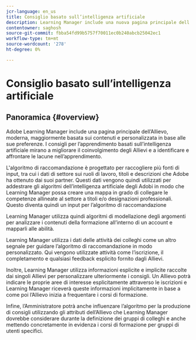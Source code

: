 ```yaml
---
jcr-language: en_us
title: Consiglio basato sull’intelligenza artificiale
description: Learning Manager include una nuova pagina principale dell’Allievo, moderna, maggiormente basata sui contenuti e personalizzata in base alle sue preferenze. I consigli per l’apprendimento basati sull’intelligenza artificiale mirano a migliorare il coinvolgimento degli Allievi e a identificare e affrontare le lacune nell’apprendimento.
contentowner: saghosh
source-git-commit: fbba54fd99b5757f70011ec0b240abcb25042ec1
workflow-type: tm+mt
source-wordcount: '278'
ht-degree: 0%

---
```




# Consiglio basato sull’intelligenza artificiale

## Panoramica {#overview}

Adobe Learning Manager include una pagina principale dell’Allievo, moderna, maggiormente basata sui contenuti e personalizzata in base alle sue preferenze. I consigli per l’apprendimento basati sull’intelligenza artificiale mirano a migliorare il coinvolgimento degli Allievi e a identificare e affrontare le lacune nell’apprendimento.

L&#39;algoritmo di raccomandazione è progettato per raccogliere più fonti di input, tra cui i dati di settore sui ruoli di lavoro, titoli e descrizioni che Adobe ha ottenuto dai suoi partner. Questi dati vengono quindi utilizzati per addestrare gli algoritmi dell’intelligenza artificiale degli Adobi in modo che Learning Manager possa creare una mappa in grado di collegare le competenze allineate al settore a titoli e/o designazioni professionali. Questo diventa quindi un input per l’algoritmo di raccomandazione

Learning Manager utilizza quindi algoritmi di modellazione degli argomenti per analizzare i contenuti della formazione all’interno di un account e mapparli alle abilità.

Learning Manager utilizza i dati delle attività dei colleghi come un altro segnale per guidare l’algoritmo di raccomandazione in modo personalizzato. Qui vengono utilizzate attività come l’iscrizione, il completamento e qualsiasi feedback esplicito fornito dagli Allievi.

Inoltre, Learning Manager utilizza informazioni esplicite e implicite raccolte dai singoli Allievi per personalizzare ulteriormente i consigli. Un Allievo potrà indicare le proprie aree di interesse esplicitamente attraverso le iscrizioni e Learning Manager riceverà queste informazioni implicitamente in base a come poi l’Allievo inizia a frequentare i corsi di formazione.

Infine, l’Amministratore potrà anche influenzare l’algoritmo per la produzione di consigli utilizzando gli attributi dell’Allievo che Learning Manager dovrebbe considerare durante la definizione dei gruppi di colleghi e anche mettendo concretamente in evidenza i corsi di formazione per gruppi di utenti specifici.
